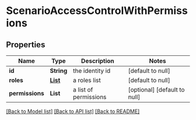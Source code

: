# ScenarioAccessControlWithPermissions
## Properties

Name | Type | Description | Notes
------------ | ------------- | ------------- | -------------
**id** | **String** | the identity id | [default to null]
**roles** | [**List**](ScenarioRole.md) | a roles list | [default to null]
**permissions** | **List** | a list of permissions | [optional] [default to null]

[[Back to Model list]](../README.md#documentation-for-models) [[Back to API list]](../README.md#documentation-for-api-endpoints) [[Back to README]](../README.md)

